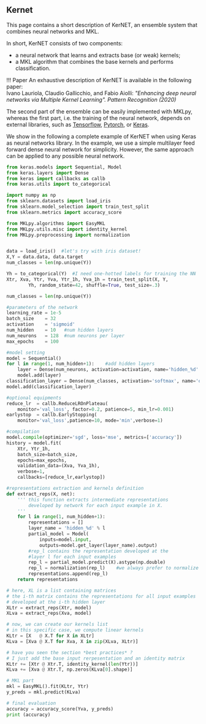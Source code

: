 ## Kernet


This page contains a short description of KerNET, an ensemble system that combines neural networks and MKL. 

In short, KerNET consists of two components:

* a neural network that learns and extracts base (or weak) kernels;
* a MKL algorithm that combines the base kernels and performs classification.

!!! Paper
	An exhaustive description of KerNET is available in the following paper:<br>
	Ivano Lauriola, Claudio Gallicchio, and Fabio Aiolli: *"Enhancing deep neural networks via Multiple Kernel Learning". Pattern Recognition (2020)*

The second part of the ensemble can be easily implemented with MKLpy, whereas the first part, i.e. the training of the neural network, depends on external libraries, such as [Tensorflow](https://www.tensorflow.org/), [Pytorch](https://pytorch.org/), or [Keras](https://keras.io/).

We show in the following a complete example of KerNET when using Keras as neural networks library. 
In the example, we use a simple multilayer feed forward dense neural network for simplicity. However, the same approach can be applied to any possible neural network.

```python
from keras.models import Sequential, Model
from keras.layers import Dense
from keras import callbacks as callb
from keras.utils import to_categorical

import numpy as np
from sklearn.datasets import load_iris
from sklearn.model_selection import train_test_split
from sklearn.metrics import accuracy_score

from MKLpy.algorithms import EasyMKL
from MKLpy.utils.misc import identity_kernel
from MKLpy.preprocessing import normalization


data = load_iris()	#let's try with iris dataset!
X,Y = data.data, data.target
num_classes = len(np.unique(Y))

Yh = to_categorical(Y)	#I need one-hotted labels for training the NN
Xtr, Xva, Ytr, Yva, Ytr_1h, Yva_1h = train_test_split(X, Y,
        Yh, random_state=42, shuffle=True, test_size=.3)

num_classes = len(np.unique(Y))

#parameters of the network
learning_rate = 1e-5
batch_size    = 32
activation    = 'sigmoid'
num_hidden    = 10	 #num hidden layers
num_neurons   = 128  #num neurons per layer
max_epochs    = 100

#model setting
model = Sequential()
for l in range(1, num_hidden+1):	#add hidden layers
	layer = Dense(num_neurons, activation=activation, name='hidden_%d' % l)
	model.add(layer)
classification_layer = Dense(num_classes, activation='softmax', name='output')
model.add(classification_layer)

#optional equipments
reduce_lr  = callb.ReduceLROnPlateau(
	monitor='val_loss', factor=0.2, patience=5, min_lr=0.001)
earlystop  = callb.EarlyStopping(
	monitor='val_loss',patience=10, mode='min',verbose=1)

#compilation
model.compile(optimizer='sgd', loss='mse', metrics=['accuracy'])
history = model.fit(
	Xtr, Ytr_1h, 
	batch_size=batch_size, 
	epochs=max_epochs, 
	validation_data=(Xva, Yva_1h), 
	verbose=1,
	callbacks=[reduce_lr,earlystop])

#representations extraction and kernels definition
def extract_reps(X, net):	
	''' this function extracts intermediate representations
		developed by network for each input example in X.
	'''
	for l in range(1, num_hidden+1):
		representations = []
		layer_name = 'hidden_%d' % l
		partial_model = Model(
			inputs=model.input, 
			outputs=model.get_layer(layer_name).output)
		#rep_l contains the representation developed at the 
		#layer l for each input examples
		rep_l = partial_model.predict(X).astype(np.double)
		rep_l = normalization(rep_l)	#we always prefer to normalize data
		representations.append(rep_l)
	return representations

# here, XL is a list containing matrices
# the i-th matrix contains the representations for all input examples
# developed at the i-th hidden layer
XLtr = extract_reps(Xtr, model)
XLva = extract_reps(Xva, model)

# now, we can create our kernels list
# in this specific case, we compute linear kernels
KLtr = [X   @ X.T for X in XLtr]
KLva = [Xva @ X.T for Xva, X in zip(XLva, XLtr)]

# have you seen the section *best practices* ?
# I just add the base input rerpesentation and an identity matrix
KLtr += [Xtr @ Xtr.T, identity_kernel(len(Ytr))]
KLva += [Xva @ Xtr.T, np.zeros(KLva[0].shape)]

# MKL part
mkl = EasyMKL().fit(KLtr, Ytr)
y_preds = mkl.predict(KLva)

# final evaluation
accuracy = accuracy_score(Yva, y_preds)
print (accuracy)
```